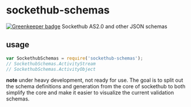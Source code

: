 # sockethub-schemas

[![Greenkeeper badge](https://badges.greenkeeper.io/sockethub/sockethub-schemas.svg)](https://greenkeeper.io/)
Sockethub AS2.0 and other JSON schemas

## usage

```javascript
var SockethubSchemas = require('sockethub-schemas');
// SockethubSchemas.ActivityStream
// SockethubSchemas.ActivityObject
```

**note** under heavy development, not ready for use. The goal is to split out the schema definitions and generation from the core of sockethub to both simplify the core and make it easier to visualize the current validation schemas.

